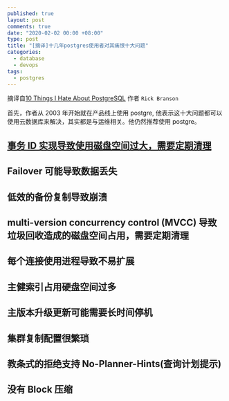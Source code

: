 ```yaml
---
published: true
layout: post
comments: true
date: "2020-02-02 00:00 +08:00"
type: post
title: "[摘译]十几年postgres使用者对其痛恨十大问题"
categories:
  - database
  - devops
tags:
  - postgres
---
```


摘译自[10 Things I Hate About PostgreSQL](https://medium.com/@rbranson/10-things-i-hate-about-postgresql-20dbab8c2791) 作者 `Rick Branson`

首先，作者从 2003 年开始就在产品线上使用 postgre, 他表示这十大问题都可以使用云数据库来解决，其实都是与运维相关。他仍然推荐使用 postgre。

## [事务 ID 实现导致使用磁盘空间过大，需要定期清理](https://blog.sentry.io/2015/07/23/transaction-id-wraparound-in-postgres)

## Failover 可能导致数据丢失

## 低效的备份复制导致崩溃

## multi-version concurrency control (MVCC) 导致垃圾回收造成的磁盘空间占用，需要定期清理

## 每个连接使用进程导致不易扩展

## 主健索引占用硬盘空间过多

## 主版本升级更新可能需要长时间停机

## 集群复制配置很繁琐

## 教条式的拒绝支持 No-Planner-Hints(查询计划提示)

## 没有 Block 压缩
